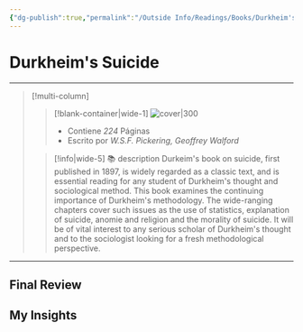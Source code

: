 ```yaml
---
{"dg-publish":true,"permalink":"/Outside Info/Readings/Books/Durkheim's Suicide/","title":"Durkheim's Suicide","updated":"2023-12-30T18:05:49.099-05:00"}
---
```



# Durkheim's Suicide
- - -
> [!multi-column]
> 
> > [!blank-container|wide-1]
> >  ![cover|300](http://books.google.com/books/content?id=SY-EAgAAQBAJ&printsec=frontcover&img=1&zoom=1&edge=curl&source=gbs_api)
> >- Contiene *224* Páginas
> >- Escrito por *W.S.F. Pickering, Geoffrey Walford*
> 
> > [!info|wide-5] 📚 description
> > Durkeim's book on suicide, first published in 1897, is widely regarded as a classic text, and is essential reading for any student of Durkheim's thought and sociological method. This book examines the continuing importance of Durkheim's methodology. The wide-ranging chapters cover such issues as the use of statistics, explanation of suicide, anomie and religion and the morality of suicide. It will be of vital interest to any serious scholar of Durkheim's thought and to the sociologist looking for a fresh methodological perspective.
> 

- - -

## Final Review

## My Insights